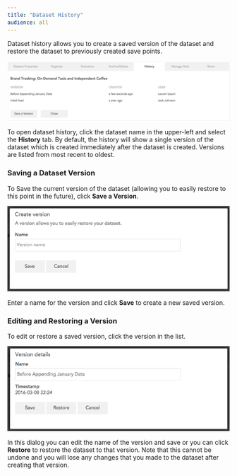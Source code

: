 ```yaml
---
title: "Dataset History"
audience: all
---
```


Dataset history allows you to create a saved version of the dataset and restore the dataset to previously created save points. 

![](images/DatasetHistory.png)

To open dataset history, click the dataset name in the upper-left and select the **History** tab. By default, the history will show a single version of the dataset which is created immediately after the dataset is created. Versions are listed from most recent to oldest.

### Saving a Dataset Version

To Save the current version of the dataset (allowing you to easily restore to this point in the future), click **Save a Version**.

![](images/SaveDatasetVersion.png)

Enter a name for the version and click **Save** to create a new saved version.

### Editing and Restoring a Version

To edit or restore a saved version, click the version in the list.

![](images/RestoreDatasetVersion.png)

In this dialog you can edit the name of the version and save or you can click **Restore** to restore the dataset to that version. Note that this cannot be undone and you will lose any changes that you made to the dataset after creating that version.